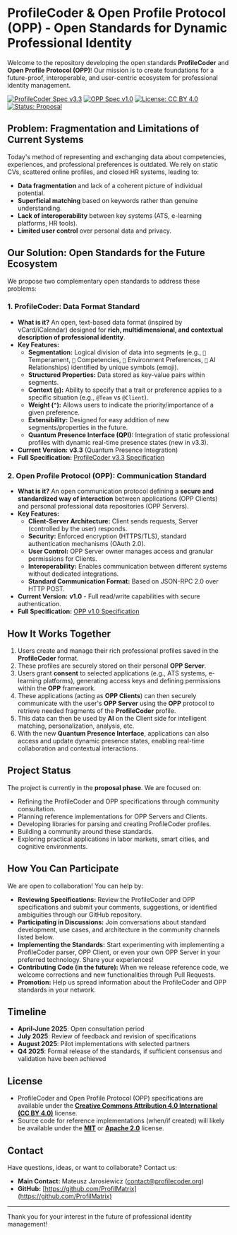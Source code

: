 # ProfileCoder & Open Profile Protocol (OPP) - Open Standards for Dynamic Professional Identity

Welcome to the repository developing the open standards **ProfileCoder** and **Open Profile Protocol (OPP)**! Our mission is to create foundations for a future-proof, interoperable, and user-centric ecosystem for professional identity management.

[![ProfileCoder Spec v3.3](https://img.shields.io/badge/ProfileCoder-v3.3-blue.svg)](https://github.com/ProfilMatrix/profilecoder-3.3.md)
[![OPP Spec v1.0](https://img.shields.io/badge/OPP-v1.0-orange.svg)](https://github.com/ProfilMatrix/opp)
[![License: CC BY 4.0](https://img.shields.io/badge/License-CC%20BY%204.0-lightgrey.svg)](https://creativecommons.org/licenses/by/4.0/)
[![Status: Proposal](https://img.shields.io/badge/Status-Proposal-yellow.svg)](https://github.com/ProfilMatrix)

## Problem: Fragmentation and Limitations of Current Systems

Today's method of representing and exchanging data about competencies, experiences, and professional preferences is outdated. We rely on static CVs, scattered online profiles, and closed HR systems, leading to:

*   **Data fragmentation** and lack of a coherent picture of individual potential.
*   **Superficial matching** based on keywords rather than genuine understanding.
*   **Lack of interoperability** between key systems (ATS, e-learning platforms, HR tools).
*   **Limited user control** over personal data and privacy.

## Our Solution: Open Standards for the Future Ecosystem

We propose two complementary open standards to address these problems:

### 1. ProfileCoder: Data Format Standard

*   **What is it?** An open, text-based data format (inspired by vCard/iCalendar) designed for **rich, multidimensional, and contextual description of professional identity**.
*   **Key Features:**
    *   **Segmentation:** Logical division of data into segments (e.g., `🧠` Temperament, `🏅` Competencies, `💼` Environment Preferences, `🤖` AI Relationships) identified by unique symbols (emoji).
    *   **Structured Properties:** Data stored as key-value pairs within segments.
    *   **Context (`@`):** Ability to specify that a trait or preference applies to a specific situation (e.g., `@Team` vs `@Client`).
    *   **Weight (`^`):** Allows users to indicate the priority/importance of a given preference.
    *   **Extensibility:** Designed for easy addition of new segments/properties in the future.
    *   **Quantum Presence Interface (QPI):** Integration of static professional profiles with dynamic real-time presence states (new in v3.3).
*   **Current Version:** **v3.3** (Quantum Presence Integration)
*   **Full Specification:** [ProfileCoder v3.3 Specification](https://github.com/ProfilMatrix/profilecoder/blob/main/profilecoder-3.3.md)

### 2. Open Profile Protocol (OPP): Communication Standard

*   **What is it?** An open communication protocol defining a **secure and standardized way of interaction** between applications (OPP Clients) and personal professional data repositories (OPP Servers).
*   **Key Features:**
    *   **Client-Server Architecture:** Client sends requests, Server (controlled by the user) responds.
    *   **Security:** Enforced encryption (HTTPS/TLS), standard authentication mechanisms (OAuth 2.0).
    *   **User Control:** OPP Server owner manages access and granular permissions for Clients.
    *   **Interoperability:** Enables communication between different systems without dedicated integrations.
    *   **Standard Communication Format:** Based on JSON-RPC 2.0 over HTTP POST.
*   **Current Version:** **v1.0** - Full read/write capabilities with secure authentication.
*   **Full Specification:** [OPP v1.0 Specification](https://github.com/ProfilMatrix/opp/blob/main/opp-1.0.md)

## How It Works Together

1.  Users create and manage their rich professional profiles saved in the **ProfileCoder** format.
2.  These profiles are securely stored on their personal **OPP Server**.
3.  Users grant **consent** to selected applications (e.g., ATS systems, e-learning platforms), generating access keys and defining permissions within the **OPP** framework.
4.  These applications (acting as **OPP Clients**) can then securely communicate with the user's **OPP Server** using the **OPP** protocol to retrieve needed fragments of the **ProfileCoder** profile.
5.  This data can then be used by **AI** on the Client side for intelligent matching, personalization, analysis, etc.
6.  With the new **Quantum Presence Interface**, applications can also access and update dynamic presence states, enabling real-time collaboration and contextual interactions.

## Project Status

The project is currently in the **proposal phase**. We are focused on:

*   Refining the ProfileCoder and OPP specifications through community consultation.
*   Planning reference implementations for OPP Servers and Clients.
*   Developing libraries for parsing and creating ProfileCoder profiles.
*   Building a community around these standards.
*   Exploring practical applications in labor markets, smart cities, and cognitive environments.

## How You Can Participate

We are open to collaboration! You can help by:

*   **Reviewing Specifications:** Review the ProfileCoder and OPP specifications and submit your comments, suggestions, or identified ambiguities through our GitHub repository.
*   **Participating in Discussions:** Join conversations about standard development, use cases, and architecture in the community channels listed below.
*   **Implementing the Standards:** Start experimenting with implementing a ProfileCoder parser, OPP Client, or even your own OPP Server in your preferred technology. Share your experiences!
*   **Contributing Code (in the future):** When we release reference code, we welcome corrections and new functionalities through Pull Requests.
*   **Promotion:** Help us spread information about the ProfileCoder and OPP standards in your network.

## Timeline

- **April-June 2025**: Open consultation period
- **July 2025**: Review of feedback and revision of specifications
- **August 2025**: Pilot implementations with selected partners
- **Q4 2025**: Formal release of the standards, if sufficient consensus and validation have been achieved

## License

*   ProfileCoder and Open Profile Protocol (OPP) specifications are available under the **[Creative Commons Attribution 4.0 International (CC BY 4.0)](https://creativecommons.org/licenses/by/4.0/)** license.
*   Source code for reference implementations (when/if created) will likely be available under the **[MIT](https://opensource.org/licenses/MIT)** or **[Apache 2.0](https://www.apache.org/licenses/LICENSE-2.0)** license.

## Contact

Have questions, ideas, or want to collaborate? Contact us:

*   **Main Contact:** Mateusz Jarosiewicz (contact@profilecoder.org)
*   **GitHub:** [https://github.com/ProfilMatrix](https://github.com/ProfilMatrix)

---

Thank you for your interest in the future of professional identity management!
